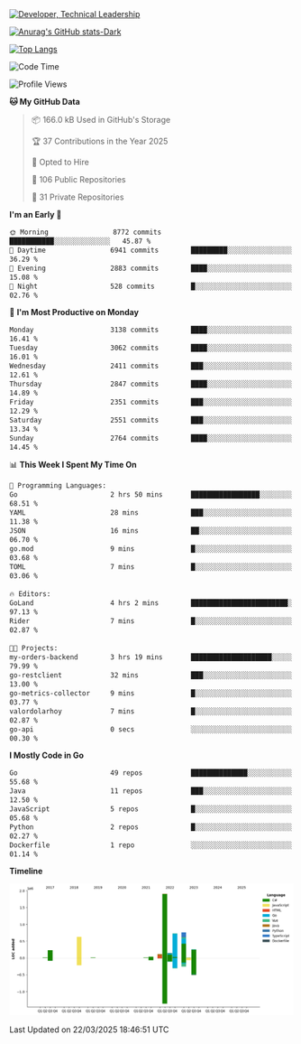 <div>
  <a href="https://www.linkedin.com/in/arielpineiro/" target="_blank" rel="nofollow noopener noreferrer">
    <img src="https://img.shields.io/badge/-LinkedIn-%230077B5?style=for-the-badge&logo=linkedin&logoColor=white" alt="Developer, Technical Leadership" title="Ariel Piñeiro">
  </a>
</div>

[![Anurag's GitHub stats-Dark](https://github-readme-stats.vercel.app/api?username=arielsrv&show_icons=true&theme=dark#gh-dark-mode-only)](https://github.com/anuraghazra/github-readme-stats#gh-dark-mode-only)

[![Top Langs](https://github-readme-stats.vercel.app/api/top-langs/?username=arielsrv&layout=compact&langs_count=10&theme=dark#gh-dark-mode-only)](https://github.com/anuraghazra/github-readme-stats&theme=dark#gh-dark-mode-only)

<!--START_SECTION:waka-->
![Code Time](http://img.shields.io/badge/Code%20Time-1%2C172%20hrs%2027%20mins-blue)

![Profile Views](http://img.shields.io/badge/Profile%20Views-0-blue)

**🐱 My GitHub Data** 

> 📦 166.0 kB Used in GitHub's Storage 
 > 
> 🏆 37 Contributions in the Year 2025
 > 
> 💼 Opted to Hire
 > 
> 📜 106 Public Repositories 
 > 
> 🔑 31 Private Repositories 
 > 
**I'm an Early 🐤** 

```text
🌞 Morning                8772 commits        ███████████░░░░░░░░░░░░░░   45.87 % 
🌆 Daytime                6941 commits        █████████░░░░░░░░░░░░░░░░   36.29 % 
🌃 Evening                2883 commits        ████░░░░░░░░░░░░░░░░░░░░░   15.08 % 
🌙 Night                  528 commits         █░░░░░░░░░░░░░░░░░░░░░░░░   02.76 % 
```
📅 **I'm Most Productive on Monday** 

```text
Monday                   3138 commits        ████░░░░░░░░░░░░░░░░░░░░░   16.41 % 
Tuesday                  3062 commits        ████░░░░░░░░░░░░░░░░░░░░░   16.01 % 
Wednesday                2411 commits        ███░░░░░░░░░░░░░░░░░░░░░░   12.61 % 
Thursday                 2847 commits        ████░░░░░░░░░░░░░░░░░░░░░   14.89 % 
Friday                   2351 commits        ███░░░░░░░░░░░░░░░░░░░░░░   12.29 % 
Saturday                 2551 commits        ███░░░░░░░░░░░░░░░░░░░░░░   13.34 % 
Sunday                   2764 commits        ████░░░░░░░░░░░░░░░░░░░░░   14.45 % 
```


📊 **This Week I Spent My Time On** 

```text
💬 Programming Languages: 
Go                       2 hrs 50 mins       █████████████████░░░░░░░░   68.51 % 
YAML                     28 mins             ███░░░░░░░░░░░░░░░░░░░░░░   11.38 % 
JSON                     16 mins             ██░░░░░░░░░░░░░░░░░░░░░░░   06.70 % 
go.mod                   9 mins              █░░░░░░░░░░░░░░░░░░░░░░░░   03.68 % 
TOML                     7 mins              █░░░░░░░░░░░░░░░░░░░░░░░░   03.06 % 

🔥 Editors: 
GoLand                   4 hrs 2 mins        ████████████████████████░   97.13 % 
Rider                    7 mins              █░░░░░░░░░░░░░░░░░░░░░░░░   02.87 % 

🐱‍💻 Projects: 
my-orders-backend        3 hrs 19 mins       ████████████████████░░░░░   79.99 % 
go-restclient            32 mins             ███░░░░░░░░░░░░░░░░░░░░░░   13.00 % 
go-metrics-collector     9 mins              █░░░░░░░░░░░░░░░░░░░░░░░░   03.77 % 
valordolarhoy            7 mins              █░░░░░░░░░░░░░░░░░░░░░░░░   02.87 % 
go-api                   0 secs              ░░░░░░░░░░░░░░░░░░░░░░░░░   00.30 % 
```

**I Mostly Code in Go** 

```text
Go                       49 repos            ██████████████░░░░░░░░░░░   55.68 % 
Java                     11 repos            ███░░░░░░░░░░░░░░░░░░░░░░   12.50 % 
JavaScript               5 repos             █░░░░░░░░░░░░░░░░░░░░░░░░   05.68 % 
Python                   2 repos             █░░░░░░░░░░░░░░░░░░░░░░░░   02.27 % 
Dockerfile               1 repo              ░░░░░░░░░░░░░░░░░░░░░░░░░   01.14 % 
```



**Timeline**

![Lines of Code chart](https://raw.githubusercontent.com/arielsrv/arielsrv/main/assets/bar_graph.png)


 Last Updated on 22/03/2025 18:46:51 UTC
<!--END_SECTION:waka-->

